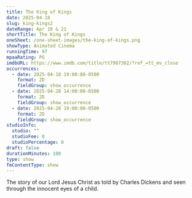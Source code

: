 ```yaml
---
title: The King of Kings
date: 2025-04-18
slug: king-kings2
dateRange: Apr 18 & 21
shortTitle: The King of Kings
oneSheet: /one-sheet-images/the-king-of-kings.png
showType: Animated Cinema
runningTime: 97
mpaaRating: PG
imdbURL: https://www.imdb.com/title/tt7967302/?ref_=tt_mv_close
occurrences:
  - date: 2025-04-18 19:00:00-0500
    format: 2D
    fieldGroup: show_occurrence
  - date: 2025-04-20 14:00:00-0500
    format: 2D
    fieldGroup: show_occurrence
  - date: 2025-04-20 19:00:00-0500
    format: 2D
    fieldGroup: show_occurrence
studioInfo:
  studio: ""
  studioFee: 0
  studioPercentage: 0
draft: false
durationMinutes: 100
type: show
fmContentType: show
---
```

The story of our Lord Jesus Christ as told by Charles Dickens and seen through the innocent eyes of a child.